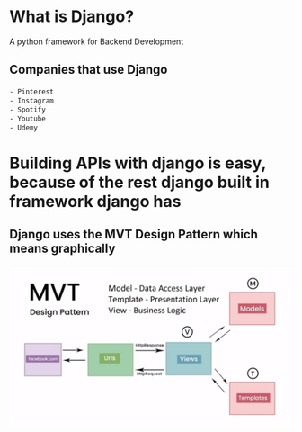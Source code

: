 # What is Django?

A python framework for Backend Development

## Companies that use Django
  
    - Pinterest
    - Instagram
    - Spotify
    - Youtube
    - Udemy

# Building APIs with django is easy, because of the rest django built in framework django has

## Django uses the MVT Design Pattern which means graphically 
![MVT](mvt.jpg)